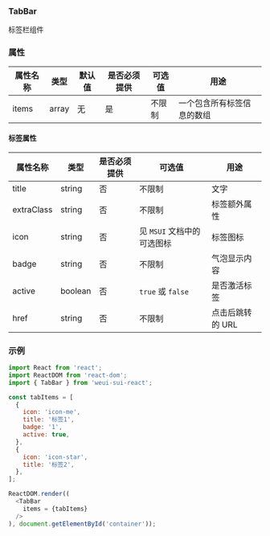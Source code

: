 ### TabBar

标签栏组件

### 属性

属性名称  | 类型 | 默认值 | 是否必须提供 | 可选值 | 用途
------------- | ------------- | --------| ------------- | --------- | ------
items  | array | 无 | 是 | 不限制 | 一个包含所有标签信息的数组

#### 标签属性

属性名称 | 类型 | 是否必须提供 | 可选值 | 用途
------- | ------- | -------- | ------ | -----
title | string | 否 | 不限制 | 文字
extraClass | string | 否 | 不限制 | 标签额外属性
icon | string | 否 | 见 `MSUI` 文档中的可选图标 | 标签图标
badge | string | 否 | 不限制 | 气泡显示内容
active | boolean | 否 | `true` 或 `false` | 是否激活标签
href | string | 否 | 不限制 | 点击后跳转的 URL

### 示例
``` JavaScript
import React from 'react';
import ReactDOM from 'react-dom';
import { TabBar } from 'weui-sui-react';

const tabItems = [
  {
    icon: 'icon-me',
    title: '标签1',
    badge: '1',
    active: true,
  },
  {
    icon: 'icon-star',
    title: '标签2',
  },
];

ReactDOM.render((
  <TabBar
    items = {tabItems}
  />
), document.getElementById('container'));

```
